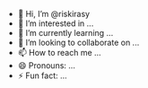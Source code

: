 - 👋 Hi, I’m @riskirasy
- 👀 I’m interested in ...
- 🌱 I’m currently learning ...
- 💞️ I’m looking to collaborate on ...
- 📫 How to reach me ...
- 😄 Pronouns: ...
- ⚡ Fun fact: ...

<!---
riskirasy/riskirasy is a ✨ special ✨ repository because its `README.md` (this file) appears on your GitHub profile.
You can click the Preview link to take a look at your changes.
--->
